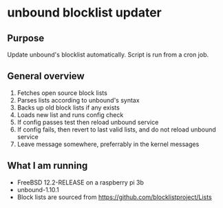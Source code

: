 # unbound blocklist updater
## Purpose
Update unbound's blocklist automatically.
Script is run from a cron job.

## General overview
1. Fetches open source block lists
1. Parses lists according to unbound's syntax
1. Backs up old block lists if any exists
1. Loads new list and runs config check
1. If config passes test then reload unbound service
1. If config fails, then revert to last valid lists, and do not reload unbound service
1. Leave message somewhere, preferrably in the kernel messages

## What I am running
- FreeBSD 12.2-RELEASE on a raspberry pi 3b
- unbound-1.10.1
- Block lists are sourced from https://github.com/blocklistproject/Lists
